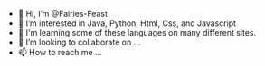- 👋 Hi, I’m @Fairies-Feast
- 👀 I’m interested in Java, Python, Html, Css, and Javascript
- 🌱 I'm learning some of these languages on many different sites.
- 💞️ I’m looking to collaborate on ...
- 📫 How to reach me ...
